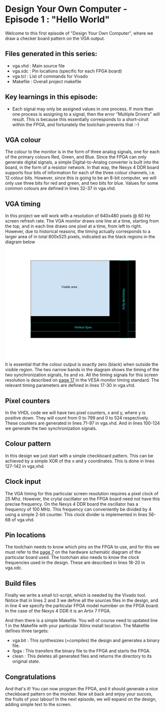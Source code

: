 # Design Your Own Computer - Episode 1 : "Hello World"

Welcome to this first episode of "Design Your Own Computer", where we draw a
checker board pattern on the VGA output.

## Files generated in this series:
* vga.vhd   : Main source file
* vga.xdc   : Pin locations (specific for each FPGA board)
* vga.tcl   : List of commands for Vivado
* Makefile  : Overall project makefile

## Key learnings in this episode:
* Each signal may only be assigned values in one process. If more than one process
is assigning to a signal, then the error "Multiple Drivers" will result. This is
because this essentially corresponds to a short-ciruit within the FPGA, and
fortunately the toolchain prevents that :-)

## VGA colour
The colour to the monitor is in the form of three analog signals, one for
each of the primary colours Red, Green, and Blue. Since the FPGA can only
generate digital signals, a simple Digital-to-Analog converter is built into
the board, in the form of a resistor network. In that way, the Nexys 4 DDR
board supports four bits of information for each of the three colour channels,
i.e. 12 colour bits.  However, since this is going to be an 8-bit computer, we
will only use three bits for red and green, and two bits for blue. Values for
some common colours are defined in lines 32-37 in vga.vhd.

## VGA timing
In this project we will work with a resolution of 640x480 pixels @ 60 Hz screen
refresh rate.  The VGA monitor draws one line at a time, starting from the top,
and in each line draws one pixel at a time, from left to right.  However, due
to historical reasons, the timing actually corresponds to a larger area of in
total 800x525 pixels, indicated as the black regions in the diagram below
![VGA timing](VGA_timing.png "VGA timing")
It is essential that the colour output is exactly zero (black) when outside the
visible region.  The two narrow bands in the diagram shows the timing of the
two synchronization signals, *hs* and *vs*.  All the timing signals for this
screen resolution is described on
[page 17](http://caxapa.ru/thumbs/361638/DMTv1r11.pdf)
in the VESA monitor timing standard.
The relevant timing parameters are defined in lines 17-30 in vga.vhd.

## Pixel counters
In the VHDL code we will have two pixel counters, x and y, where y is positive
down. They will count from 0 to 799 and 0 to 524 respectively. These counters
are generated in lines 71-97 in vga.vhd. And in lines 100-124 we generate the 
two synchronization signals.

## Colour pattern
In this design we just start with a simple checkboard pattern. This can be achieved
by a simple XOR of the x and y coordinates. This is done in lines 127-142 in vga,vhd.

## Clock input
The VGA timing for this particular screen resolution requires a pixel clock of
25 Mhz. However, the crytal oscillator on the FPGA board need not have this 
precise frequency. On the Nexys 4 DDR board the oscillator has a frequency of 100
MHz. This frequency can conveniently be divided by 4 using a simple 2-bit counter.
This clock divider is implemented in lines 56-68 of vga.vhd.

## Pin locations
The toolchain needs to know which pins on the FPGA to use, and for this we must refer to the
[page 7](https://reference.digilentinc.com/_media/reference/programmable-logic/nexys-4-ddr/nexys-4-ddr_sch.pdf)
on the hardware schematic diagram of the particular board used.
The tootchain also needs to know the clock frequencies used in the design. These are
described in lines 18-20 in vga.xdc.

## Build files
Finally we write a small tcl-script, which is needed by the Vivado tool. Notice that
in lines 2 and 3 we define all the sources files in the design, and in line 4 we specify
the particular FPGA model numnber on the FPGA board. In the case of the Nexys 4 DDR it is
an Artix 7 FPGA.

And then there is a simple Makefile. You will of course need to updated line 1
in the Makefile with your particular Xilinx install location. The Makefile
defines three targets:
* vga.bit : This synthesizes (=compiles) the design and generates a binary file.
* fpga    : This transfers the binary file to the FPGA and starts the FPGA.
* clean   : This deletes all generated files and returns the directory to its original state.

## Congratulations
And that's it! You can now program the FPGA, and it should generate a nice checkboard pattern
on the monitor. Now sit back and enjoy your succes, the fruits of your labour! In the next
episode, we will expand on the design, adding simple text to the screen.

